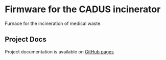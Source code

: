 # Firmware for the CADUS incinerator
Furnace for the incineration of medical waste.

## Project Docs
Project documentation is available on [GitHub pages](https://patrislav1.github.io/incinerator/)

